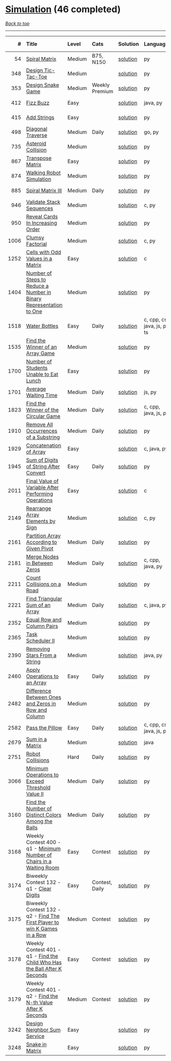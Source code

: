 # [Simulation](<https://leetcode.com/tag/Simulation/>) (46 completed)

*[Back to top](<../../README.md>)*

------

|    # | Title                                                                                                                                                                    | Level   | Cats           | Solution                                                                                      | Languages                    | Date Complete   |
|-----:|:-------------------------------------------------------------------------------------------------------------------------------------------------------------------------|:--------|:---------------|:----------------------------------------------------------------------------------------------|:-----------------------------|:----------------|
|   54 | [Spiral Matrix](<https://leetcode.com/problems/spiral-matrix>)                                                                                                           | Medium  | B75, N150      | [solution](<../_54. Spiral Matrix.md>)                                                        | py                           | Oct 24, 2024    |
|  348 | [Design Tic-Tac-Toe](<https://leetcode.com/problems/design-tic-tac-toe>)                                                                                                 | Medium  |                | [solution](<../_348. Design Tic-Tac-Toe.md>)                                                  | py                           | Jul 05, 2024    |
|  353 | [Design Snake Game](<https://leetcode.com/problems/design-snake-game>)                                                                                                   | Medium  | Weekly Premium | [solution](<../_353. Design Snake Game.md>)                                                   | py                           | Jun 28, 2024    |
|  412 | [Fizz Buzz](<https://leetcode.com/problems/fizz-buzz>)                                                                                                                   | Easy    |                | [solution](<../_412. Fizz Buzz.md>)                                                           | java, py                     | Jun 02, 2024    |
|  415 | [Add Strings](<https://leetcode.com/problems/add-strings>)                                                                                                               | Easy    |                | [solution](<../_415. Add Strings.md>)                                                         | py                           | Oct 14, 2025    |
|  498 | [Diagonal Traverse](<https://leetcode.com/problems/diagonal-traverse>)                                                                                                   | Medium  | Daily          | [solution](<../_498. Diagonal Traverse.md>)                                                   | go, py                       | Aug 25, 2025    |
|  735 | [Asteroid Collision](<https://leetcode.com/problems/asteroid-collision>)                                                                                                 | Medium  |                | [solution](<../_735. Asteroid Collision.md>)                                                  | py                           | Jul 14, 2024    |
|  867 | [Transpose Matrix](<https://leetcode.com/problems/transpose-matrix>)                                                                                                     | Easy    |                | [solution](<../_867. Transpose Matrix.md>)                                                    | py                           | Jun 15, 2024    |
|  874 | [Walking Robot Simulation](<https://leetcode.com/problems/walking-robot-simulation>)                                                                                     | Medium  |                | [solution](<../_874. Walking Robot Simulation.md>)                                            | py                           | Oct 10, 2025    |
|  885 | [Spiral Matrix III](<https://leetcode.com/problems/spiral-matrix-iii>)                                                                                                   | Medium  | Daily          | [solution](<../_885. Spiral Matrix III.md>)                                                   | py                           | Aug 08, 2024    |
|  946 | [Validate Stack Sequences](<https://leetcode.com/problems/validate-stack-sequences>)                                                                                     | Medium  |                | [solution](<../_946. Validate Stack Sequences.md>)                                            | c, py                        | Jun 12, 2024    |
|  950 | [Reveal Cards In Increasing Order](<https://leetcode.com/problems/reveal-cards-in-increasing-order>)                                                                     | Medium  |                | [solution](<../_950. Reveal Cards In Increasing Order.md>)                                    | py                           | Jun 12, 2024    |
| 1006 | [Clumsy Factorial](<https://leetcode.com/problems/clumsy-factorial>)                                                                                                     | Medium  |                | [solution](<../_1006. Clumsy Factorial.md>)                                                   | c, py                        | Jun 12, 2024    |
| 1252 | [Cells with Odd Values in a Matrix](<https://leetcode.com/problems/cells-with-odd-values-in-a-matrix>)                                                                   | Easy    |                | [solution](<../_1252. Cells with Odd Values in a Matrix.md>)                                  | c                            | Jun 04, 2024    |
| 1404 | [Number of Steps to Reduce a Number in Binary Representation to One](<https://leetcode.com/problems/number-of-steps-to-reduce-a-number-in-binary-representation-to-one>) | Medium  |                | [solution](<../_1404. Number of Steps to Reduce a Number in Binary Representation to One.md>) | py                           | Jun 08, 2024    |
| 1518 | [Water Bottles](<https://leetcode.com/problems/water-bottles>)                                                                                                           | Easy    | Daily          | [solution](<../_1518. Water Bottles.md>)                                                      | c, cpp, cs, java, js, py, ts | Jul 07, 2024    |
| 1535 | [Find the Winner of an Array Game](<https://leetcode.com/problems/find-the-winner-of-an-array-game>)                                                                     | Medium  |                | [solution](<../_1535. Find the Winner of an Array Game.md>)                                   | py                           | Jun 08, 2024    |
| 1700 | [Number of Students Unable to Eat Lunch](<https://leetcode.com/problems/number-of-students-unable-to-eat-lunch>)                                                         | Easy    |                | [solution](<../_1700. Number of Students Unable to Eat Lunch.md>)                             | py                           | Jun 02, 2024    |
| 1701 | [Average Waiting Time](<https://leetcode.com/problems/average-waiting-time>)                                                                                             | Medium  | Daily          | [solution](<../_1701. Average Waiting Time.md>)                                               | js, py                       | Jul 09, 2024    |
| 1823 | [Find the Winner of the Circular Game](<https://leetcode.com/problems/find-the-winner-of-the-circular-game>)                                                             | Medium  | Daily          | [solution](<../_1823. Find the Winner of the Circular Game.md>)                               | c, cpp, java, js, py         | Jul 08, 2024    |
| 1910 | [Remove All Occurrences of a Substring](<https://leetcode.com/problems/remove-all-occurrences-of-a-substring>)                                                           | Medium  | Daily          | [solution](<../_1910. Remove All Occurrences of a Substring.md>)                              | py                           | Feb 11, 2025    |
| 1929 | [Concatenation of Array](<https://leetcode.com/problems/concatenation-of-array>)                                                                                         | Easy    |                | [solution](<../_1929. Concatenation of Array.md>)                                             | c, java, py                  | Jun 03, 2024    |
| 1945 | [Sum of Digits of String After Convert](<https://leetcode.com/problems/sum-of-digits-of-string-after-convert>)                                                           | Easy    | Daily          | [solution](<../_1945. Sum of Digits of String After Convert.md>)                              | py                           | Sep 03, 2024    |
| 2011 | [Final Value of Variable After Performing Operations](<https://leetcode.com/problems/final-value-of-variable-after-performing-operations>)                               | Easy    |                | [solution](<../_2011. Final Value of Variable After Performing Operations.md>)                | c                            | Jun 03, 2024    |
| 2149 | [Rearrange Array Elements by Sign](<https://leetcode.com/problems/rearrange-array-elements-by-sign>)                                                                     | Medium  |                | [solution](<../_2149. Rearrange Array Elements by Sign.md>)                                   | c, py                        | Jun 10, 2024    |
| 2161 | [Partition Array According to Given Pivot](<https://leetcode.com/problems/partition-array-according-to-given-pivot>)                                                     | Medium  | Daily          | [solution](<../_2161. Partition Array According to Given Pivot.md>)                           | py                           | Mar 03, 2025    |
| 2181 | [Merge Nodes in Between Zeros](<https://leetcode.com/problems/merge-nodes-in-between-zeros>)                                                                             | Medium  | Daily          | [solution](<../_2181. Merge Nodes in Between Zeros.md>)                                       | c, cpp, java, py             | Jul 04, 2024    |
| 2211 | [Count Collisions on a Road](<https://leetcode.com/problems/count-collisions-on-a-road>)                                                                                 | Medium  |                | [solution](<../_2211. Count Collisions on a Road.md>)                                         | py                           | Jul 14, 2024    |
| 2221 | [Find Triangular Sum of an Array](<https://leetcode.com/problems/find-triangular-sum-of-an-array>)                                                                       | Medium  | Daily          | [solution](<../_2221. Find Triangular Sum of an Array.md>)                                    | c, java, py                  | Jun 27, 2024    |
| 2352 | [Equal Row and Column Pairs](<https://leetcode.com/problems/equal-row-and-column-pairs>)                                                                                 | Medium  |                | [solution](<../_2352. Equal Row and Column Pairs.md>)                                         | py                           | Jun 27, 2024    |
| 2365 | [Task Scheduler II](<https://leetcode.com/problems/task-scheduler-ii>)                                                                                                   | Medium  |                | [solution](<../_2365. Task Scheduler II.md>)                                                  | py                           | Jun 29, 2024    |
| 2390 | [Removing Stars From a String](<https://leetcode.com/problems/removing-stars-from-a-string>)                                                                             | Medium  |                | [solution](<../_2390. Removing Stars From a String.md>)                                       | java, py                     | Jun 02, 2024    |
| 2460 | [Apply Operations to an Array](<https://leetcode.com/problems/apply-operations-to-an-array>)                                                                             | Easy    | Daily          | [solution](<../_2460. Apply Operations to an Array.md>)                                       | py                           | Mar 01, 2025    |
| 2482 | [Difference Between Ones and Zeros in Row and Column](<https://leetcode.com/problems/difference-between-ones-and-zeros-in-row-and-column>)                               | Medium  |                | [solution](<../_2482. Difference Between Ones and Zeros in Row and Column.md>)                | py                           | Jun 07, 2024    |
| 2582 | [Pass the Pillow](<https://leetcode.com/problems/pass-the-pillow>)                                                                                                       | Easy    | Daily          | [solution](<../_2582. Pass the Pillow.md>)                                                    | c, cpp, cs, java, js, py     | Jul 06, 2024    |
| 2679 | [Sum in a Matrix](<https://leetcode.com/problems/sum-in-a-matrix>)                                                                                                       | Medium  |                | [solution](<../_2679. Sum in a Matrix.md>)                                                    | java                         | May 22, 2024    |
| 2751 | [Robot Collisions](<https://leetcode.com/problems/robot-collisions>)                                                                                                     | Hard    | Daily          | [solution](<../_2751. Robot Collisions.md>)                                                   | py                           | Jul 13, 2024    |
| 3066 | [Minimum Operations to Exceed Threshold Value II](<https://leetcode.com/problems/minimum-operations-to-exceed-threshold-value-ii>)                                       | Medium  | Daily          | [solution](<../_3066. Minimum Operations to Exceed Threshold Value II.md>)                    | py                           | Feb 13, 2025    |
| 3160 | [Find the Number of Distinct Colors Among the Balls](<https://leetcode.com/problems/find-the-number-of-distinct-colors-among-the-balls>)                                 | Medium  | Daily          | [solution](<../_3160. Find the Number of Distinct Colors Among the Balls.md>)                 | py                           | Feb 07, 2025    |
| 3168 | Weekly Contest 400 - q1 - [Minimum Number of Chairs in a Waiting Room](<https://leetcode.com/problems/minimum-number-of-chairs-in-a-waiting-room>)                       | Easy    | Contest        | [solution](<../_3168. Minimum Number of Chairs in a Waiting Room.md>)                         | py                           | Jul 07, 2024    |
| 3174 | Biweekly Contest 132 - q1 - [Clear Digits](<https://leetcode.com/problems/clear-digits>)                                                                                 | Easy    | Contest, Daily | [solution](<../_3174. Clear Digits.md>)                                                       | py                           | Jul 07, 2024    |
| 3175 | Biweekly Contest 132 - q2 - [Find The First Player to win K Games in a Row](<https://leetcode.com/problems/find-the-first-player-to-win-k-games-in-a-row>)               | Medium  | Contest        | [solution](<../_3175. Find The First Player to win K Games in a Row.md>)                      | py                           | Jul 07, 2024    |
| 3178 | Weekly Contest 401 - q1 - [Find the Child Who Has the Ball After K Seconds](<https://leetcode.com/problems/find-the-child-who-has-the-ball-after-k-seconds>)             | Easy    | Contest        | [solution](<../_3178. Find the Child Who Has the Ball After K Seconds.md>)                    | py                           | Jul 07, 2024    |
| 3179 | Weekly Contest 401 - q2 - [Find the N-th Value After K Seconds](<https://leetcode.com/problems/find-the-n-th-value-after-k-seconds>)                                     | Medium  | Contest        | [solution](<../_3179. Find the N-th Value After K Seconds.md>)                                | py                           | Jul 07, 2024    |
| 3242 | [Design Neighbor Sum Service](<https://leetcode.com/problems/design-neighbor-sum-service>)                                                                               | Easy    |                | [solution](<../_3242. Design Neighbor Sum Service.md>)                                        | py                           | Aug 04, 2024    |
| 3248 | [Snake in Matrix](<https://leetcode.com/problems/snake-in-matrix>)                                                                                                       | Easy    |                | [solution](<../_3248. Snake in Matrix.md>)                                                    | py                           | Aug 12, 2024    |